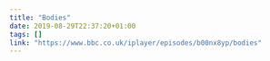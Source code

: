 ```yaml
---
title: "Bodies"
date: 2019-08-29T22:37:20+01:00
tags: []
link: "https://www.bbc.co.uk/iplayer/episodes/b00nx8yp/bodies"
---
```

